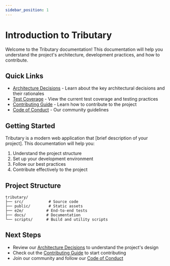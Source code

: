 ```yaml
---
sidebar_position: 1
---
```


# Introduction to Tributary

Welcome to the Tributary documentation! This documentation will help you understand the project's architecture, development practices, and how to contribute.

## Quick Links

- [Architecture Decisions](./architecture_decisions.md) - Learn about the key architectural decisions and their rationales
- [Test Coverage](./test_coverage.md) - View the current test coverage and testing practices
- [Contributing Guide](./contributing.md) - Learn how to contribute to the project
- [Code of Conduct](./code_of_conduct.md) - Our community guidelines

## Getting Started

Tributary is a modern web application that [brief description of your project]. This documentation will help you:

1. Understand the project structure
2. Set up your development environment
3. Follow our best practices
4. Contribute effectively to the project

## Project Structure

```
tributary/
├── src/           # Source code
├── public/        # Static assets
├── e2e/          # End-to-end tests
├── docs/         # Documentation
└── scripts/      # Build and utility scripts
```

## Next Steps

- Review our [Architecture Decisions](./architecture_decisions.md) to understand the project's design
- Check out the [Contributing Guide](./contributing.md) to start contributing
- Join our community and follow our [Code of Conduct](./code_of_conduct.md)
